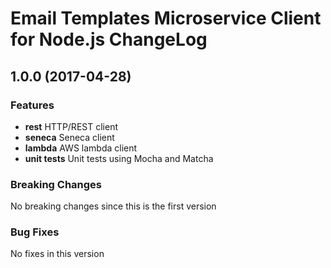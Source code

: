 # Email Templates Microservice Client for Node.js ChangeLog

## <a name="1.0.0"></a> 1.0.0 (2017-04-28)

### Features
* **rest** HTTP/REST client
* **seneca** Seneca client
* **lambda** AWS lambda client
* **unit tests** Unit tests using Mocha and Matcha

### Breaking Changes
No breaking changes since this is the first version

### Bug Fixes
No fixes in this version

